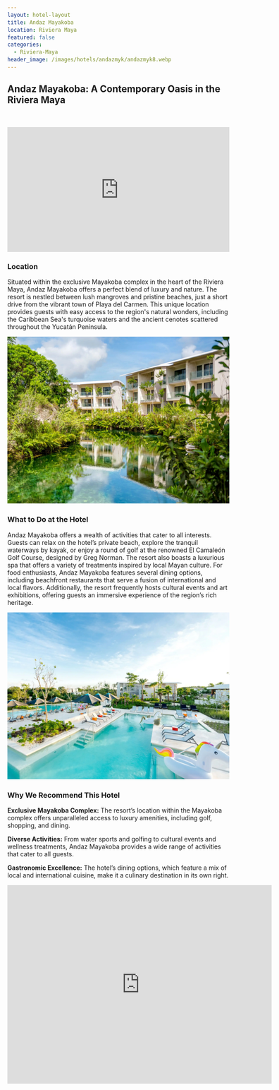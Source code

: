 ```yaml
---
layout: hotel-layout
title: Andaz Mayakoba
location: Riviera Maya
featured: false
categories:
  - Riviera-Maya
header_image: /images/hotels/andazmyk/andazmyk8.webp
---
```

## Andaz Mayakoba: A Contemporary Oasis in the Riviera Maya

&nbsp;
<style>.embed-container { position: relative; padding-bottom: 56.25%; height: 0; overflow: hidden; max-width: 100%; } .embed-container iframe, .embed-container object, .embed-container embed { position: absolute; top: 0; left: 0; width: 100%; height: 100%; }</style>

<div class="embed-container"><iframe src="https://videos.hyatt.com/andaz_mayakoba_summer_mast.mp4" frameborder="0" allowfullscreen=""></iframe></div>

### Location

Situated within the exclusive Mayakoba complex in the heart of the Riviera Maya, Andaz Mayakoba offers a perfect blend of luxury and nature. The resort is nestled between lush mangroves and pristine beaches, just a short drive from the vibrant town of Playa del Carmen. This unique location provides guests with easy access to the region's natural wonders, including the Caribbean Sea's turquoise waters and the ancient cenotes scattered throughout the Yucatán Peninsula.

![](/images/hotels/andazmyk/andazmyk6.webp)

### What to Do at the Hotel

Andaz Mayakoba offers a wealth of activities that cater to all interests. Guests can relax on the hotel’s private beach, explore the tranquil waterways by kayak, or enjoy a round of golf at the renowned El Camaleón Golf Course, designed by Greg Norman. The resort also boasts a luxurious spa that offers a variety of treatments inspired by local Mayan culture. For food enthusiasts, Andaz Mayakoba features several dining options, including beachfront restaurants that serve a fusion of international and local flavors. Additionally, the resort frequently hosts cultural events and art exhibitions, offering guests an immersive experience of the region’s rich heritage.

![](/images/hotels/andazmyk/andazmyk1.webp)

### Why We Recommend This Hotel

**Exclusive Mayakoba Complex:** The resort’s location within the Mayakoba complex offers unparalleled access to luxury amenities, including golf, shopping, and dining.&nbsp;

**Diverse Activities:** From water sports and golfing to cultural events and wellness treatments, Andaz Mayakoba provides a wide range of activities that cater to all guests.&nbsp;

**Gastronomic Excellence:** The hotel’s dining options, which feature a mix of local and international cuisine, make it a culinary destination in its own right.

<div class='map-container center'>

<iframe src="https://www.google.com/maps/embed?pb=!1m18!1m12!1m3!1d3732.379419683527!2d-87.03335875147911!3d20.694811850012993!2m3!1f0!2f0!3f0!3m2!1i1024!2i768!4f13.1!3m3!1m2!1s0x8f4e5d804b150ae1%3A0x7350a60338ba493d!2sAndaz%20Mayakoba%20Riviera%20Maya!5e0!3m2!1ses!2smx!4v1723602988974!5m2!1ses!2smx" width="600" height="450" style="border:0;" allowfullscreen="" loading="lazy" referrerpolicy="no-referrer-when-downgrade"></iframe>

</div>

&nbsp;
